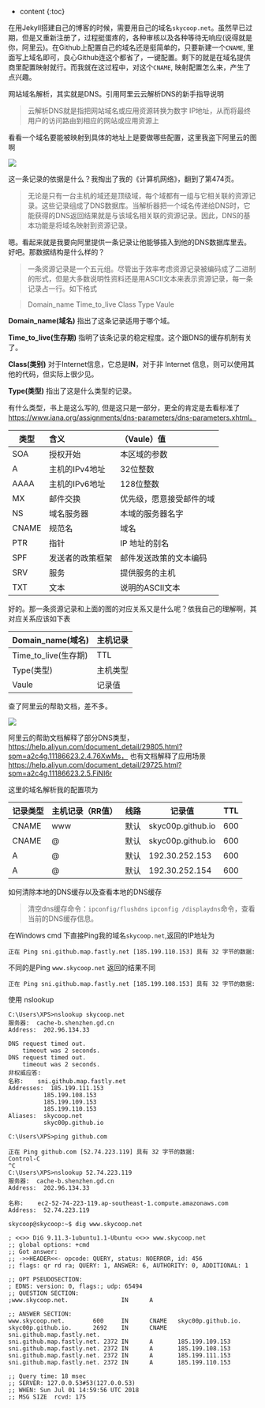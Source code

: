 
* content
{:toc}

在用Jekyll搭建自己的博客的时候，需要用自己的域名`skycoop.net`。虽然早已过期，但是又重新注册了，过程挺蛋疼的，各种审核以及各种等待无响应(说得就是你，阿里云)。在Github上配置自己的域名还是挺简单的，只要新建一个`CNAME`, 里面写上域名即可，良心Github连这个都省了，一键配置。剩下的就是在域名提供商里配置映射就行。而我就在这过程中，对这个`CNAME`, 映射配置怎么来，产生了点兴趣。





网站域名解析，其实就是DNS。引用阿里云云解析DNS的新手指导说明

> 云解析DNS就是指把网站域名或应用资源转换为数字 IP地址，从而将最终用户的访问路由到相应的网站或应用资源上

看看一个域名要能被映射到具体的地址上是要做哪些配置，这里我盗下阿里云的图啊

![](https://i.imgur.com/S40lUYJ.png)

这一条记录的依据是什么？我掏出了我的《计算机网络》，翻到了第474页。

> 无论是只有一台主机的域还是顶级域，每个域都有一组与它相关联的资源记录。这些记录组成了DNS数据库。当解析器把一个域名传递给DNS时，它能获得的DNS返回结果就是与该域名相关联的资源记录。因此，DNS的基本功能是将域名映射到资源记录。

嗯。看起来就是我要向阿里提供一条记录让他能够插入到他的DNS数据库里去。好吧。那数据结构是什么样的？

> 一条资源记录是一个五元组。尽管出于效率考虑资源记录被编码成了二进制的形式，但是大多数说明性资料还是用ASCII文本来表示资源记录，每一条记录占一行。如下格式

> Domain_name Time_to_live Class Type Vaule

**Domain_name(域名)** 指出了这条记录适用于哪个域。

**Time_to_live(生存期)** 指明了该条记录的稳定程度。这个跟DNS的缓存机制有关了。

**Class(类别)** 对于Internet信息，它总是**IN**，对于非 Internet 信息，则可以使用其他的代码，但实际上很少见。

**Type(类型)** 指出了这是什么类型的记录。

有什么类型，书上是这么写的, 但是这只是一部分，更全的肯定是去看标准了 https://www.iana.org/assignments/dns-parameters/dns-parameters.xhtml。

|类型 | 含义 | （**Vaule**）值 |
|- | :- | :- |
|SOA | 授权开始| 本区域的参数 |
|A | 主机的IPv4地址 | 32位整数 |
|AAAA | 主机的IPv6地址 | 128位整数 |
|MX | 邮件交换 | 优先级，愿意接受邮件的域 |
|NS | 域名服务器 | 本域的服务器名字 |
|CNAME| 规范名 | 域名 | 
| PTR | 指针 | IP 地址的别名|
|SPF | 发送者的政策框架 | 邮件发送政策的文本编码|
| SRV| 服务 | 提供服务的主机|
| TXT| 文本 | 说明的ASCII文本|

好的。那一条资源记录和上面的图的对应关系又是什么呢？依我自己的理解啊，其对应关系应该如下表

| Domain_name(域名)| 主机记录 |
|- |- |
|Time_to_live(生存期) | TTL |
|Type(类型) | 主机类型|
|Vaule | 记录值 |

查了阿里云的帮助文档，差不多。

![](https://i.imgur.com/dzEas9R.png)

阿里云的帮助文档解释了部分DNS类型，https://help.aliyun.com/document_detail/29805.html?spm=a2c4g.11186623.2.4.76XwMs，
也有文档解释了应用场景 https://help.aliyun.com/document_detail/29725.html?spm=a2c4g.11186623.2.5.FiNI6r

这里的域名解析我的配置项为

|记录类型	| 主机记录（RR值）| 线路	|记录值	|	TTL
|- | :- | :- | - | - |
|CNAME	|www	|默认|	skyc00p.github.io|600|
|CNAME	|@	|默认|	skyc00p.github.io|600|
|A	|@	|默认|	192.30.252.153		|600|
|A	|@	|默认|	192.30.252.154		|600|

如何清除本地的DNS缓存以及查看本地的DNS缓存
> 清空dns缓存命令：`ipconfig/flushdns`
> `ipconfig /displaydns`命令，查看当前的DNS缓存信息。

在Windows cmd 下直接Ping我的域名`skycoop.net`,返回的IP地址为

````
正在 Ping sni.github.map.fastly.net [185.199.110.153] 具有 32 字节的数据:
````

不同的是Ping `www.skycoop.net` 返回的结果不同

````
正在 Ping sni.github.map.fastly.net [185.199.108.153] 具有 32 字节的数据:
````

使用 nslookup

````
C:\Users\XPS>nslookup skycoop.net
服务器:  cache-b.shenzhen.gd.cn
Address:  202.96.134.33

DNS request timed out.
    timeout was 2 seconds.
DNS request timed out.
    timeout was 2 seconds.
非权威应答:
名称:    sni.github.map.fastly.net
Addresses:  185.199.111.153
          185.199.108.153
          185.199.109.153
          185.199.110.153
Aliases:  skycoop.net
          skyc00p.github.io
````

````
C:\Users\XPS>ping github.com

正在 Ping github.com [52.74.223.119] 具有 32 字节的数据:
Control-C
^C
C:\Users\XPS>nslookup 52.74.223.119
服务器:  cache-b.shenzhen.gd.cn
Address:  202.96.134.33

名称:    ec2-52-74-223-119.ap-southeast-1.compute.amazonaws.com
Address:  52.74.223.119
````

````
skycoop@skycoop:~$ dig www.skycoop.net 

; <<>> DiG 9.11.3-1ubuntu1.1-Ubuntu <<>> www.skycoop.net
;; global options: +cmd
;; Got answer:
;; ->>HEADER<<- opcode: QUERY, status: NOERROR, id: 456
;; flags: qr rd ra; QUERY: 1, ANSWER: 6, AUTHORITY: 0, ADDITIONAL: 1

;; OPT PSEUDOSECTION:
; EDNS: version: 0, flags:; udp: 65494
;; QUESTION SECTION:
;www.skycoop.net.               IN      A

;; ANSWER SECTION:
www.skycoop.net.        600     IN      CNAME   skyc00p.github.io.
skyc00p.github.io.      2692    IN      CNAME   sni.github.map.fastly.net.
sni.github.map.fastly.net. 2372 IN      A       185.199.109.153
sni.github.map.fastly.net. 2372 IN      A       185.199.108.153
sni.github.map.fastly.net. 2372 IN      A       185.199.111.153
sni.github.map.fastly.net. 2372 IN      A       185.199.110.153

;; Query time: 18 msec
;; SERVER: 127.0.0.53#53(127.0.0.53)
;; WHEN: Sun Jul 01 14:59:56 UTC 2018
;; MSG SIZE  rcvd: 175
````